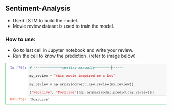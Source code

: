 ## Sentiment-Analysis

- Used LSTM to build the model.
- Movie review dataset is used to train the model.

### How to use:

- Go to last cell in Jupyter notebook and write your review.
- Run the cell to know the prediction. (refer to image below)

![](image/img.png)
